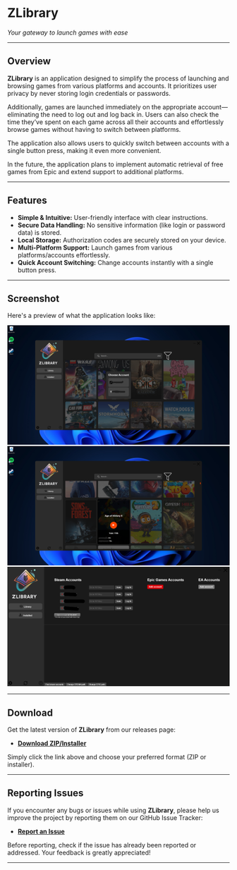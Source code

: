 # ZLibrary
*Your gateway to launch games with ease*

---

## Overview

**ZLibrary** is an application designed to simplify the process of launching and browsing games from various platforms and accounts. It prioritizes user privacy by never storing login credentials or passwords.

Additionally, games are launched immediately on the appropriate account—eliminating the need to log out and log back in. Users can also check the time they’ve spent on each game across all their accounts and effortlessly browse games without having to switch between platforms.

The application also allows users to quickly switch between accounts with a single button press, making it even more convenient.

In the future, the application plans to implement automatic retrieval of free games from Epic and extend support to additional platforms.

---

## Features

- **Simple & Intuitive:** User-friendly interface with clear instructions.
- **Secure Data Handling:** No sensitive information (like login or password data) is stored.
- **Local Storage:** Authorization codes are securely stored on your device.
- **Multi-Platform Support:** Launch games from various platforms/accounts effortlessly.
- **Quick Account Switching:** Change accounts instantly with a single button press.

---

## Screenshot

Here's a preview of what the application looks like:

![Application Screenshot](https://github.com/KaBreaK/ZLibrary/blob/master/zbyszek/src/sites/screenshoots/acc.png?raw=true)
![Application Screenshot](https://github.com/KaBreaK/ZLibrary/blob/master/zbyszek/src/sites/screenshoots/overall.png?raw=true)
![Application Screenshot](https://github.com/KaBreaK/ZLibrary/blob/master/zbyszek/src/sites/screenshoots/login.png?raw=true)

---

## Download

Get the latest version of **ZLibrary** from our releases page:

- **[Download ZIP/Installer](https://github.com/KaBreaK/ZLibrary/releases/latest)**

Simply click the link above and choose your preferred format (ZIP or installer).

---

## Reporting Issues

If you encounter any bugs or issues while using **ZLibrary**, please help us improve the project by reporting them on our GitHub Issue Tracker:

- **[Report an Issue](https://github.com/KaBreaK/ZLibrary/issues)**

Before reporting, check if the issue has already been reported or addressed. Your feedback is greatly appreciated!

---
